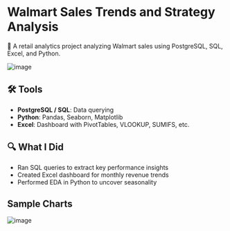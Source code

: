 # Walmart Sales Trends and Strategy Analysis

🛒 A retail analytics project analyzing Walmart sales using PostgreSQL, SQL, Excel, and Python.

![image](https://github.com/user-attachments/assets/3e861d58-c2b3-40c6-bfb4-6af844013047)

## 🛠️ Tools
- **PostgreSQL / SQL**: Data querying
- **Python**: Pandas, Seaborn, Matplotlib
- **Excel**: Dashboard with PivotTables, VLOOKUP, SUMIFS, etc.

## 🔍 What I Did
- Ran SQL queries to extract key performance insights
- Created Excel dashboard for monthly revenue trends
- Performed EDA in Python to uncover seasonality

## Sample Charts

![image](https://github.com/user-attachments/assets/90e06cda-f437-4fb4-9f67-de48d0dab5c5)

